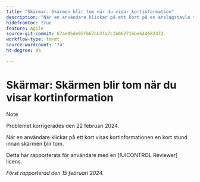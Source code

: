 ```yaml
---
title: "Skärmar: Skärmen blir tom när du visar kortinformation"
description: "När en användare klickar på ett kort på en anslagstavla visas kortinformationen en kort stund innan skärmen blir tom."
hidefromtoc: true
feature: Agile
source-git-commit: 67ae05de95f667bb3fa7c1b06271bbe644682472
workflow-type: tm+mt
source-wordcount: '74'
ht-degree: 0%

---
```



# Skärmar: Skärmen blir tom när du visar kortinformation

>[!NOTE]
>
>Problemet korrigerades den 22 februari 2024.

När en användare klickar på ett kort visas kortinformationen en kort stund innan skärmen blir tom.

Detta har rapporterats för användare med en [!UICONTROL Reviewer] licens.

_Först rapporterad den 15 februari 2024._
